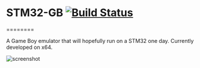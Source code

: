 # STM32-GB [![Build Status](https://travis-ci.org/Sulter/STM32-GB.svg?branch=master)](https://travis-ci.org/Sulter/STM32-GB)
========

A Game Boy emulator that will hopefully run on a STM32 one day. 
Currently developed on x64.

![screenshot](https://i.imgur.com/QdjFupR.png)
